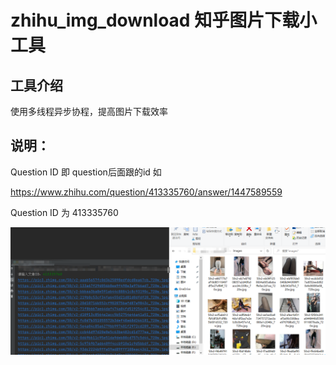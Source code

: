 # zhihu_img_download 知乎图片下载小工具


## 工具介绍 
使用多线程异步协程，提高图片下载效率

## 说明：
Question ID 即 question后面跟的id
如

https://www.zhihu.com/question/413335760/answer/1447589559

Question ID 为 413335760

![image](./img2.png)
